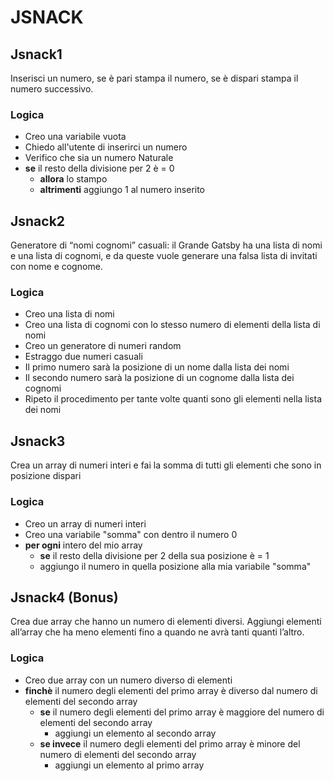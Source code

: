 # JSNACK

## Jsnack1

Inserisci un numero, se è pari stampa il numero, se è dispari stampa il numero successivo.

### Logica

- Creo una variabile vuota 
- Chiedo all'utente di inserirci un numero
- Verifico che sia un numero Naturale
- **se** il resto della divisione per 2 è = 0
    - **allora** lo stampo
    - **altrimenti** aggiungo 1 al numero inserito

## Jsnack2

Generatore di “nomi cognomi” casuali: il Grande Gatsby ha una lista di nomi e una lista di cognomi, e da queste vuole generare una falsa lista di invitati con nome e cognome.

### Logica

- Creo una lista di nomi
- Creo una lista di cognomi con lo stesso numero di elementi della lista di nomi
- Creo un generatore di numeri random
- Estraggo due numeri casuali
- Il primo numero sarà la posizione di un nome dalla lista dei nomi
- Il secondo numero sarà la posizione di un cognome dalla lista dei cognomi
- Ripeto il procedimento per tante volte quanti sono gli elementi nella lista dei nomi

## Jsnack3

Crea un array di numeri interi e fai la somma di tutti gli elementi che sono in posizione dispari


### Logica

- Creo un array di numeri interi
- Creo una variabile "somma" con dentro il numero 0
- **per ogni** intero del mio array
    - **se** il resto della divisione per 2 della sua posizione è = 1
    - aggiungo il numero in quella posizione alla mia variabile "somma"

## Jsnack4 (Bonus)

Crea due array che hanno un numero di elementi diversi.  Aggiungi elementi all’array che ha meno elementi fino a quando ne avrà tanti quanti l’altro.

### Logica

- Creo due array con un numero diverso di elementi
- **finchè** il numero degli elementi del primo array è diverso dal numero di elementi del secondo array
    - **se** il numero degli elementi del primo array è maggiore del numero di elementi del secondo array
        - aggiungi un elemento al secondo array
    - **se invece** il numero degli elementi del primo array è minore del numero di elementi del secondo array
        - aggiungi un elemento al primo array

